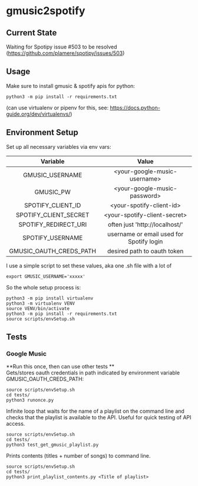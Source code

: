 # gmusic2spotify

## Current State
Waiting for Spotipy issue #503 to be resolved (https://github.com/plamere/spotipy/issues/503)

## Usage
Make sure to install gmusic & spotify apis for python:
```
python3 -m pip install -r requirements.txt
```
(can use virtualenv or pipenv for this, see:
 https://docs.python-guide.org/dev/virtualenvs/)


## Environment Setup
Set up all necessary variables via env vars:

|        Variable          |                   Value                  |
|:------------------------:|:----------------------------------------:|
| GMUSIC_USERNAME          | \<your-google-music-username\>           |
| GMUSIC_PW                | \<your-google-music-password\>           |
| SPOTIFY_CLIENT_ID        | \<your-spotify-client-id\>               |
| SPOTIFY_CLIENT_SECRET    | \<your-spotify-client-secret\>           |
| SPOTIFY_REDIRECT_URI     | often just 'http://localhost/'           |
| SPOTIFY_USERNAME         | username or email used for Spotify login |
| GMUSIC_OAUTH_CREDS_PATH  | desired path to oauth token              |

I use a simple script to set these values, aka one .sh file with a lot of
 ```
 export GMUSIC_USERNAME='xxxxx'
```
So the whole setup process is:
```
python3 -m pip install virtualenv
python3 -m virtualenv VENV
source VENV/bin/activate
python3 -m pip install -r requirements.txt
source scripts/envSetup.sh
```

## Tests
### Google Music
**Run this once, then can use other tests **<br/>
Gets/stores oauth credentials in path indicated by environment variable 
GMUSIC_OAUTH_CREDS_PATH:
```
source scripts/envSetup.sh
cd tests/
python3 runonce.py
```

Infinite loop that waits for the name of a playlist on the command line and
checks that the playlist is available to the API. Useful for quick testing of
API access.
```
source scripts/envSetup.sh
cd tests/
python3 test_get_gmusic_playlist.py
```

Prints contents (titles + number of songs) to command line.
```
source scripts/envSetup.sh
cd tests/
python3 print_playlist_contents.py <Title of playlist>
```
